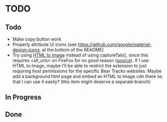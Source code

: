 # TODO

## Todo
- Make copy button work
- Properly attribute UI icons (see https://github.com/google/material-design-icons, at the bottom of the README)
- Try using [HTML to Image](https://www.npmjs.com/package/html-to-image) instead of using captureTab(),
since this requires <all_urls> on FireFox for no good reason ([source](https://developer.mozilla.org/en-US/docs/Mozilla/Add-ons/WebExtensions/API/tabs/captureTab)). If I use HTML to Image, maybe I'll
be able to restrict the extension to just requiring host permissions for the specific Bear Tracks websites. Maybe add a background.html page
and embed an HTML to Image cdn there so that I can use it easily? (this item might deserve a separate branch)

## In Progress

## Done